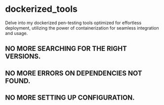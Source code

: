 # dockerized_tools
Delve into my dockerized pen-testing tools optimized for effortless deployment, utilizing the power of containerization for seamless integration and usage.

## NO MORE SEARCHING FOR THE RIGHT VERSIONS.

## NO MORE ERRORS ON DEPENDENCIES NOT FOUND.

## NO MORE SETTING UP CONFIGURATION.
